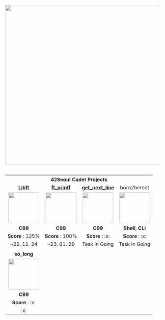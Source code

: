 <div align="center">
<img src="https://user-images.githubusercontent.com/112257466/213668960-baf44505-b637-42f1-bbda-89450265a134.png" width="520px">
</div>

<br/>

<table align="center">

<th align="center" colspan=4>42Seoul Cadet Projects</th>

<!-- libft -->
<tr>
<td align="center"><a href="https://github.com/h-beeen/42cursus/tree/master/libft"><b>Libft</b></td>
<td align="center"><a href="https://github.com/h-beeen/42cursus/tree/master/ft_printf"><b>ft_printf</b></td>
<td align="center"><a href="https://github.com/h-beeen/42cursus/tree/master/get_next_line"><b>get_next_line</b></td>
<td align="center">born2beroot</td>
</tr>


<tr>
<td align ="center"><a href="https://github.com/h-beeen/42cursus/tree/master/libft"><img src="https://user-images.githubusercontent.com/112257466/213332349-fbcc97f6-2e2d-472c-8ef9-a015662a2fdb.png" width="100px"></a></td>
<td align="center"><a href="https://github.com/h-beeen/42cursus/tree/master/ft_printf"><img src="https://user-images.githubusercontent.com/112257466/213344355-43c9c104-b71f-4e25-96ab-51bb15efcb74.png" width="100px"></a></td>
<td align="center"><a href="https://github.com/h-beeen/42cursus/tree/master/get_next_line"><img src="https://user-images.githubusercontent.com/112257466/213332345-c1755de6-ee52-4b60-b8aa-2c4c1bece0f4.png" width="100px"></a></td>
<td align="center"><img src="https://user-images.githubusercontent.com/112257466/213655986-3d4c668b-c3f2-4191-b8dd-4b20794a1e69.png" width="100px"></a></td>

</tr>
<tr>
<td align="center"><b>C99</b></td>
<td align="center"><b>C99</b></td>
<td align="center"><b>C99</b></td>
<td align="center"><b>Shell, CLI</b></td>
</tr>
<tr>
<td align="center"><b>Score</b> : 125%</td>
<td align="center"><b>Score</b> : 100%</td>
<td align="center"><b>Score</b> : :x:</td>
<td align="center"><b>Score</b> : :x:</td>
</tr>
<td align="center">~22. 11. 24</td>
<td align="center">~23. 01. 20</td>
<td align="center">Task In Going</td>
<td align="center">Task In Going</td>
<tr/>

</tr>
<td colspan=4></td>
<tr/>



<tr>
<td align="center"><b>so_long</b></td>

</tr>


<tr>
<td align ="center"><a href="https://github.com/h-beeen/42cursus/tree/master/so_long"><img src="https://user-images.githubusercontent.com/112257466/213670100-d03d61dc-9005-490f-a15e-8be0520c3b90.png" width="100px"></a></td>


</tr>
<tr>
<td align="center"><b>C99</b></td>
</tr>
<tr>
<td align="center"><b>Score</b> : :x:</td>
</tr>
<td align="center">:x:</td>
<tr/>

</table>